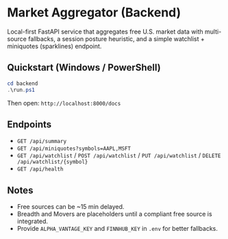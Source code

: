 # Market Aggregator (Backend)

Local-first FastAPI service that aggregates free U.S. market data with multi-source fallbacks, a session posture heuristic, and a simple watchlist + miniquotes (sparklines) endpoint.

## Quickstart (Windows / PowerShell)

```powershell
cd backend
.\run.ps1
```

Then open: `http://localhost:8000/docs`

## Endpoints

- `GET /api/summary`
- `GET /api/miniquotes?symbols=AAPL,MSFT`
- `GET /api/watchlist` / `POST /api/watchlist` / `PUT /api/watchlist` / `DELETE /api/watchlist/{symbol}`
- `GET /api/health`

## Notes

- Free sources can be ~15 min delayed.
- Breadth and Movers are placeholders until a compliant free source is integrated.
- Provide `ALPHA_VANTAGE_KEY` and `FINNHUB_KEY` in `.env` for better fallbacks.
